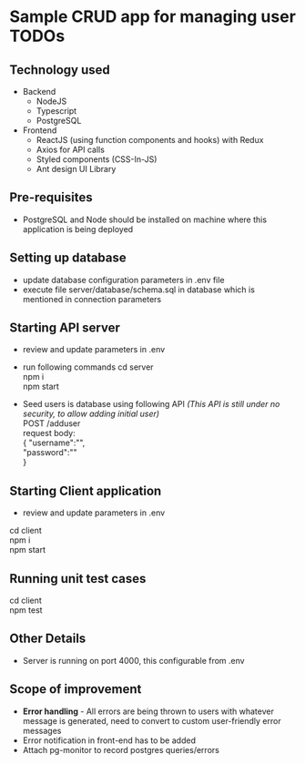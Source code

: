 # Sample CRUD app for managing user TODOs

## Technology used

- Backend
  - NodeJS
  - Typescript
  - PostgreSQL
- Frontend
  - ReactJS (using function components and hooks) with Redux
  - Axios for API calls
  - Styled components (CSS-In-JS)
  - Ant design UI Library

## Pre-requisites

- PostgreSQL and Node should be installed on machine where this application is being deployed

## Setting up database

- update database configuration parameters in .env file
- execute file server/database/schema.sql in database which is mentioned in connection parameters

## Starting API server

- review and update parameters in .env
- run following commands
  cd server  
  npm i  
  npm start

- Seed users is database using following API
  _(This API is still under no security, to allow adding initial user)_  
   POST <baseURL>/adduser  
   request body:  
   {
  "username":"",  
   "password":""  
   }

## Starting Client application

- review and update parameters in .env

cd client  
npm i  
npm start

## Running unit test cases

cd client  
npm test

## Other Details

- Server is running on port 4000, this configurable from .env

## Scope of improvement

- **Error handling** - All errors are being thrown to users with whatever message is generated, need to convert to custom user-friendly error messages
- Error notification in front-end has to be added
- Attach pg-monitor to record postgres queries/errors
